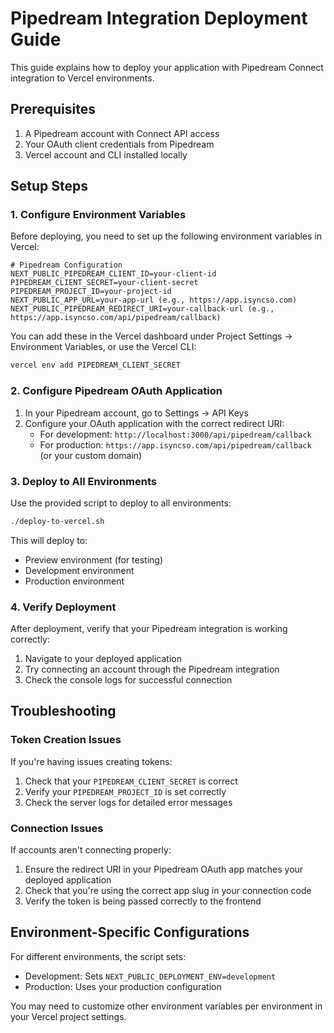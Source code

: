 # Pipedream Integration Deployment Guide

This guide explains how to deploy your application with Pipedream Connect integration to Vercel environments.

## Prerequisites

1. A Pipedream account with Connect API access
2. Your OAuth client credentials from Pipedream
3. Vercel account and CLI installed locally

## Setup Steps

### 1. Configure Environment Variables

Before deploying, you need to set up the following environment variables in Vercel:

```
# Pipedream Configuration
NEXT_PUBLIC_PIPEDREAM_CLIENT_ID=your-client-id
PIPEDREAM_CLIENT_SECRET=your-client-secret
PIPEDREAM_PROJECT_ID=your-project-id
NEXT_PUBLIC_APP_URL=your-app-url (e.g., https://app.isyncso.com)
NEXT_PUBLIC_PIPEDREAM_REDIRECT_URI=your-callback-url (e.g., https://app.isyncso.com/api/pipedream/callback)
```

You can add these in the Vercel dashboard under Project Settings → Environment Variables, or use the Vercel CLI:

```bash
vercel env add PIPEDREAM_CLIENT_SECRET
```

### 2. Configure Pipedream OAuth Application

1. In your Pipedream account, go to Settings → API Keys
2. Configure your OAuth application with the correct redirect URI:
   - For development: `http://localhost:3000/api/pipedream/callback`
   - For production: `https://app.isyncso.com/api/pipedream/callback` (or your custom domain)

### 3. Deploy to All Environments

Use the provided script to deploy to all environments:

```bash
./deploy-to-vercel.sh
```

This will deploy to:
- Preview environment (for testing)
- Development environment 
- Production environment

### 4. Verify Deployment

After deployment, verify that your Pipedream integration is working correctly:

1. Navigate to your deployed application
2. Try connecting an account through the Pipedream integration
3. Check the console logs for successful connection

## Troubleshooting

### Token Creation Issues

If you're having issues creating tokens:

1. Check that your `PIPEDREAM_CLIENT_SECRET` is correct
2. Verify your `PIPEDREAM_PROJECT_ID` is set correctly
3. Check the server logs for detailed error messages

### Connection Issues

If accounts aren't connecting properly:

1. Ensure the redirect URI in your Pipedream OAuth app matches your deployed application
2. Check that you're using the correct app slug in your connection code
3. Verify the token is being passed correctly to the frontend

## Environment-Specific Configurations

For different environments, the script sets:

- Development: Sets `NEXT_PUBLIC_DEPLOYMENT_ENV=development`
- Production: Uses your production configuration

You may need to customize other environment variables per environment in your Vercel project settings. 
